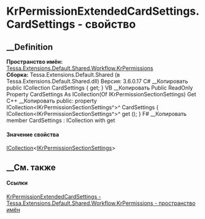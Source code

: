 # KrPermissionExtendedCardSettings.CardSettings - свойство
##  __Definition
 **Пространство имён:**
[Tessa.Extensions.Default.Shared.Workflow.KrPermissions](N_Tessa_Extensions_Default_Shared_Workflow_KrPermissions.htm)  
 **Сборка:** Tessa.Extensions.Default.Shared (в
Tessa.Extensions.Default.Shared.dll) Версия: 3.6.0.17
C# __Копировать
     public ICollection<IKrPermissionSectionSettings> CardSettings { get; }
VB __Копировать
     Public ReadOnly Property CardSettings As ICollection(Of IKrPermissionSectionSettings)
    	Get
C++ __Копировать
     public:
    property ICollection<IKrPermissionSectionSettings^>^ CardSettings {
    	ICollection<IKrPermissionSectionSettings^>^ get ();
    }
F# __Копировать
     member CardSettings : ICollection<IKrPermissionSectionSettings> with get
#### Значение свойства
[ICollection](https://learn.microsoft.com/dotnet/api/system.collections.generic.icollection-1)<[IKrPermissionSectionSettings](T_Tessa_Extensions_Default_Shared_Workflow_KrPermissions_IKrPermissionSectionSettings.htm)>
##  __См. также
#### Ссылки
[KrPermissionExtendedCardSettings -
](T_Tessa_Extensions_Default_Shared_Workflow_KrPermissions_KrPermissionExtendedCardSettings.htm)
[Tessa.Extensions.Default.Shared.Workflow.KrPermissions - пространство
имён](N_Tessa_Extensions_Default_Shared_Workflow_KrPermissions.htm)
